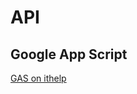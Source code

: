 # API

## Google App Script 

[GAS on ithelp](https://ithelp.ithome.com.tw/users/20140087/ironman/4531)